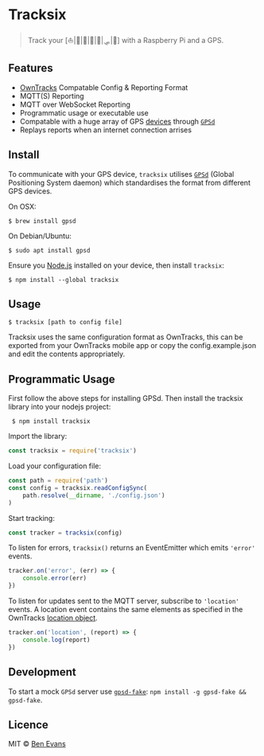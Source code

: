 # Tracksix

> Track your [⛵|🚂|🚙|🚜|🛵|🛷|🚶] with a Raspberry Pi and a GPS.

## Features

* [OwnTracks](https://owntracks.org/) Compatable Config & Reporting Format
* MQTT(S) Reporting
* MQTT over WebSocket Reporting
* Programmatic usage or executable use
* Compatable with a huge array of GPS [devices](http://catb.org/gpsd/hardware.html) through [`GPSd`](http://catb.org/gpsd/)
* Replays reports when an internet connection arrises

## Install

To communicate with your GPS device, `tracksix` utilises [`GPSd`](http://catb.org/gpsd/) (Global Positioning System daemon) which standardises the format from different GPS devices.

On OSX:

    $ brew install gpsd

On Debian/Ubuntu:

    $ sudo apt install gpsd

Ensure you [Node.js](https://nodejs.org) installed on your device, then install `tracksix`:

    $ npm install --global tracksix

## Usage

    $ tracksix [path to config file]

Tracksix uses the same configuration format as OwnTracks, this can be exported from your OwnTracks mobile app or copy the config.example.json and edit the contents appropriately.

## Programmatic Usage

First follow the above steps for installing GPSd. Then install the tracksix library into your nodejs project:

     $ npm install tracksix

Import the library:

```js
const tracksix = require('tracksix')
```

Load your configuration file:

```js
const path = require('path')
const config = tracksix.readConfigSync(
    path.resolve(__dirname, './config.json')
)
```

Start tracking:

```js
const tracker = tracksix(config)
```

To listen for errors, `tracksix()` returns an EventEmitter which emits `'error'` events.

```js
tracker.on('error', (err) => {
    console.error(err)
})
```

To listen for updates sent to the MQTT server, subscribe to `'location'` events. A location event contains the same elements as specified in the OwnTracks [location object](https://owntracks.org/booklet/tech/json/#_typelocation).

```js
tracker.on('location', (report) => {
    console.log(report)
})
```

## Development

To start a mock `GPSd` server use [`gpsd-fake`](https://github.com/loewexy/gpsd-fake#readme): `npm install -g gpsd-fake && gpsd-fake`.

## Licence

MIT &copy; [Ben Evans](https://bencevans.io)
